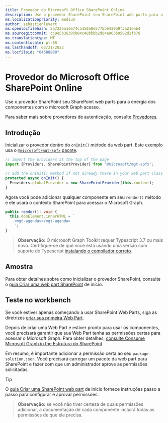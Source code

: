 ```yaml
---
title: Provedor do Microsoft Office SharePoint Online
description: Use o provedor SharePoint seu SharePoint web parts para a energia dos componentes com o microsoft Graph acesso.
ms.localizationpriority: medium
author: sebastienlevert
ms.openlocfilehash: 5a722ba1ee74ca350a8e5775b6430b9f3a21eab4
ms.sourcegitcommit: cc9e5b3630cb84c48bbbb2d84a963b9562d1fb78
ms.translationtype: MT
ms.contentlocale: pt-BR
ms.lasthandoff: 03/31/2022
ms.locfileid: "64588880"
---
```

# <a name="sharepoint-provider"></a>Provedor do Microsoft Office SharePoint Online

Use o provedor SharePoint seu SharePoint web parts para a energia dos componentes com o microsoft Graph acesso.

Para saber mais sobre provedores de autenticação, consulte [Provedores](./providers.md).

## <a name="get-started"></a>Introdução

Inicializar o provedor dentro do `onInit()` método da web part. Este exemplo usa o [`@microsoft/mgt-spfx` pacote](../get-started/mgt-spfx.md).

```ts
// import the providers at the top of the page
import {Providers, SharePointProvider} from '@microsoft/mgt-spfx';

// add the onInit() method if not already there in your web part class
protected async onInit() {
  Providers.globalProvider = new SharePointProvider(this.context);
}
```

Agora você pode adicionar qualquer componente em seu `render()` método e ele usará o contexto SharePoint para acessar o Microsoft Graph.

```ts
public render(): void {
  this.domElement.innerHTML = `
    <mgt-agenda></mgt-agenda>
    `;
}
```

>**Observação:** O microsoft Graph Toolkit requer Typescript 3.7 ou mais novo. Certifique-se de que você está usando uma versão com suporte do Typescript [instalando o compilador correto](https://github.com/SharePoint/sp-dev-docs/wiki/SharePoint-Framework-v1.8-release-notes#support-for-typescript-27-29-and-3x).

## <a name="sample"></a>Amostra

Para obter detalhes sobre como inicializar o provedor SharePoint, consulte o [guia Criar uma web part SharePoint](../get-started/build-a-sharepoint-web-part.md) de início.

## <a name="test-in-the-workbench"></a>Teste no workbench

Se você estiver apenas começando a usar SharePoint Web Parts, siga as diretrizes [criar sua primeira Web Part](/sharepoint/dev/spfx/web-parts/get-started/build-a-hello-world-web-part).

Depois de criar uma Web Part e estiver pronto para usar os componentes, você precisará garantir que sua Web Part tenha as permissões certas para acessar o Microsoft Graph. Para obter detalhes, [consulte Consume Microsoft Graph in the Estrutura do SharePoint](/sharepoint/dev/spfx/use-aad-tutorial).

Em resumo, é importante adicionar a permissão certa ao seu `package-solution.json`. Você precisará carregar um pacote da web part para SharePoint e fazer com que um administrador aprove as permissões solicitadas.

>[!TIP]
>O [guia Criar uma SharePoint web part](../get-started/build-a-sharepoint-web-part.md#configure-permissions) de início fornece instruções passo a passo para configurar e aprovar permissões.

>**Observação:** se você não tiver certeza de quais permissões adicionar, a documentação de cada componente incluirá todas as permissões de que ele precisa.
